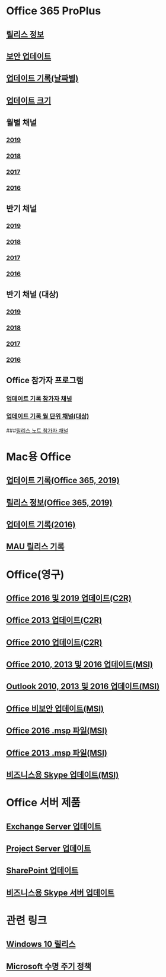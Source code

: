 # Office 365 ProPlus
## [릴리스 정보](release-notes-office365-proplus.md)
## [보안 업데이트](office365-proplus-security-updates.md)
## [업데이트 기록(날짜별)](update-history-office365-proplus-by-date.md)
## [업데이트 크기](download-sizes-office365-proplus-updates.md)


## 월별 채널
### [2019](monthly-channel-2019.md)
### [2018](monthly-channel-2018.md)
### [2017](monthly-channel-2017.md)
### [2016](monthly-channel-2016.md)


## 반기 채널
### [2019](semi-annual-channel-2019.md)
### [2018](semi-annual-channel-2018.md)
### [2017](semi-annual-channel-2017.md)
### [2016](semi-annual-channel-2016.md)

## 반기 채널 (대상)
### [2019](semi-annual-channel-targeted-2019.md)
### [2018](semi-annual-channel-targeted-2018.md)
### [2017](semi-annual-channel-targeted-2017.md)
### [2016](semi-annual-channel-targeted-2016.md)


## Office 참가자 프로그램  
### [업데이트 기록 참가자 채널](update-history-office-insider.md)
### [업데이트 기록 월 단위 채널(대상)](update-history-monthly-channel-targeted.md)
###[릴리스 노트 참가자 채널](release-notes-office-insider.md)

# Mac용 Office
## [업데이트 기록(Office 365, 2019)](update-history-office-for-mac.md)
## [릴리스 정보(Office 365, 2019)](release-notes-office-for-mac.md)
## [업데이트 기록(2016)](release-notes-office-2016-mac.md)
## [MAU 릴리스 기록](release-history-microsoft-autoupdate.md)

# Office(영구)
## [Office 2016 및 2019 업데이트(C2R)](update-history-office-2019.md)
## [Office 2013 업데이트(C2R)](update-history-office-2013.md)
## [Office 2010 업데이트(C2R)](update-history-office-2010-click-to-run.md)
## [Office 2010, 2013 및 2016 업데이트(MSI)](office-updates-msi.md)
## [Outlook 2010, 2013 및 2016 업데이트(MSI)](outlook-updates-msi.md)
## [Office 비보안 업데이트(MSI)](office-MSI-non-security-updates.md)
## [Office 2016 .msp 파일(MSI)](msp-files-office-2016.md)
## [Office 2013 .msp 파일(MSI)](msp-files-office-2013.md)
## [비즈니스용 Skype 업데이트(MSI)](https://docs.microsoft.com/SkypeForBusiness/sfb-client-updates)

# Office 서버 제품
## [Exchange Server 업데이트](https://docs.microsoft.com/Exchange/new-features/build-numbers-and-release-dates)
## [Project Server 업데이트](project-server-updates.md)
## [SharePoint 업데이트](sharepoint-updates.md)
## [비즈니스용 Skype 서버 업데이트](https://docs.microsoft.com/SkypeForBusiness/sfb-server-updates)

# 관련 링크
## [Windows 10 릴리스](https://www.microsoft.com/itpro/windows-10/release-information)
## [Microsoft 수명 주기 정책](https://support.microsoft.com/lifecycle)

